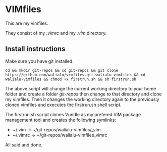 VIMfiles
=========

This are my vimfiles.

They consist of my *.vimrc* and my *.vim* directory.

Install instructions
----------------------
Make sure you have git installed.

    cd && mkdir git-repos && cd git-repos && git clone https://github.com/walialu/vimfiles.git walialu-vimfiles && cd walialu-vimfiles && chmod +x firstrun.sh && sh firstrun.sh

The above script will change the current working directory to your home folder
and create a folder *git-repos* then change to that directory and clone my
vimfiles. Then it changes the working directory again to the previously cloned
vimfiles and executes the firstrun.sh shell script.

The firstrun.sh script clones Vundle as my prefered ViM package management tool
and creates the following symlinks:

- ~/.vim -> ~/git-repos/walialu-vimfiles/\_vim
- ~/.vimrc -> ~/git-repos/walialu-vimfiles\_vimrc

All said and done.
